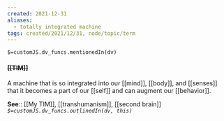 ```yaml
---
created: 2021-12-31 
aliases:
  - totally integrated machine
tags: created/2021/12/31, node/topic/term
---
```

`$=customJS.dv_funcs.mentionedIn(dv)`

#### <s class="topic-title">[[TIM]]</s>

A machine that is so integrated into our [[mind]], [[body]], and [[senses]] that it becomes a part of our [[self]] and can augment our [[behavior]].

**See**:: [[My TIM]], [[transhumanism]], [[second brain]]
*`$=customJS.dv_funcs.outlinedIn(dv, this)`*